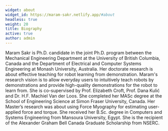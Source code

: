 ```yaml
---
widget: about
widget_id: https://maram-sakr.netlify.app/#about
headless: true
weight: 20
title: Biography
active: true
author: admin
---
```

Maram Sakr is Ph.D. candidate in the joint Ph.D. program between the Mechanical Engineering Department at the University of British Columbia, Canada and the Department of Electrical and Computer Systems Engineering at Monash University, Australia. Her doctorate research is about effective teaching for robot learning from demonstration. Maram's research vision is to allow everyday users to intuitively teach robots by demonstrations and provide high-quality demonstrations for the robot to learn from.  She is co-supervised by Prof. Elizabeth Croft, Prof. Dana Kulić and Dr. H.F. Machiel Van der Loos. She completed her MASc degree at the School of Engineering Science at Simon Fraser University, Canada. Her Master’s research was about using Force Myography for estimating user-applied force and torque. She received her B.Sc. degree in Computers and Systems Engineering from Mansoura University, Egypt. She is the recipient of the Alexander Graham Bell Canada Graduate Scholarship from NSERC.
